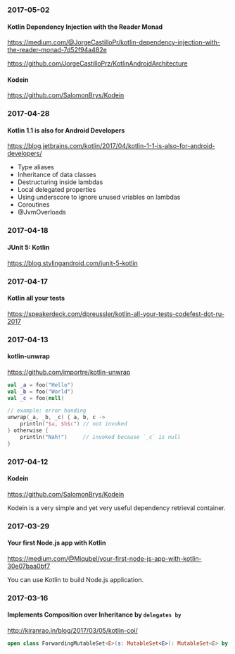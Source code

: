 ### 2017-05-02

#### Kotlin Dependency Injection with the Reader Monad

https://medium.com/@JorgeCastilloPr/kotlin-dependency-injection-with-the-reader-monad-7d52f94a482e

https://github.com/JorgeCastilloPrz/KotlinAndroidArchitecture

#### Kodein

https://github.com/SalomonBrys/Kodein


### 2017-04-28

#### Kotlin 1.1 is also for Android Developers

https://blog.jetbrains.com/kotlin/2017/04/kotlin-1-1-is-also-for-android-developers/

* Type aliases
* Inheritance of data classes
* Destructuring inside lambdas
* Local delegated properties
* Using underscore to ignore unused vriables on lambdas
* Coroutines
* @JvmOverloads


### 2017-04-18

#### JUnit 5: Kotlin

https://blog.stylingandroid.com/junit-5-kotlin


### 2017-04-17

#### Kotlin all your tests

https://speakerdeck.com/dpreussler/kotlin-all-your-tests-codefest-dot-ru-2017


### 2017-04-13

#### kotlin-unwrap

https://github.com/importre/kotlin-unwrap

```kotlin
val _a = foo("Hello")
val _b = foo("World")
val _c = foo(null)

// example: error handing
unwrap(_a, _b, _c) { a, b, c ->
    println("$a, $b$c") // not invoked
} otherwise {
    println("Nah!")     // invoked because `_c` is null
}
```


### 2017-04-12

#### Kodein

https://github.com/SalomonBrys/Kodein

Kodein is a very simple and yet very useful dependency retrieval container.


### 2017-03-29

#### Your first Node.js app with Kotlin

https://medium.com/@Miqubel/your-first-node-js-app-with-kotlin-30e07baa0bf7

You can use Kotlin to build Node.js application.


### 2017-03-16

#### Implements **Composition over Inheritance** by `delegates by`

http://kiranrao.in/blog/2017/03/05/kotlin-coi/

```kotlin
open class ForwardingMutableSet<E>(s: MutableSet<E>): MutableSet<E> by s
```
